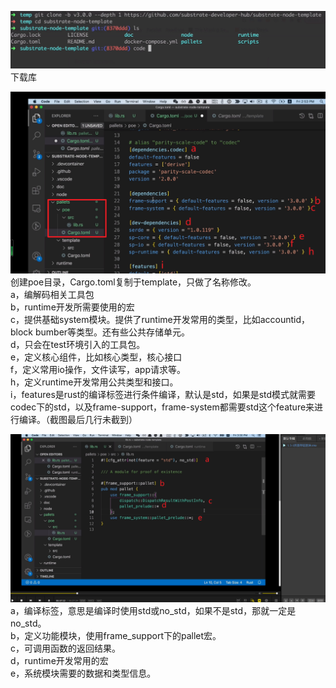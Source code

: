 ![](images/2021-08-20-16-19-17.png)
下载库

![](images/2021-08-20-16-36-44.png)
创建poe目录，Cargo.toml复制于template，只做了名称修改。  
a，编解码相关工具包  
b，runtime开发所需要使用的宏  
c，提供基础system模块。提供了runtime开发常用的类型，比如accountid，block bumber等类型。还有些公共存储单元。  
d，只会在test环境引入的工具包。  
e，定义核心组件，比如核心类型，核心接口  
f，定义常用io操作，文件读写，app请求等。  
h，定义runtime开发常用公共类型和接口。  
i，features是rust的编译标签进行条件编译，默认是std，如果是std模式就需要codec下的std，以及frame-support，frame-system都需要std这个feature来进行编译。（截图最后几行未截到）

![](images/2021-08-20-16-49-27.png)
a，编译标签，意思是编译时使用std或no_std，如果不是std，那就一定是no_std。   
b，定义功能模块，使用frame_support下的pallet宏。  
c，可调用函数的返回结果。  
d，runtime开发常用的宏  
e，系统模块需要的数据和类型信息。
